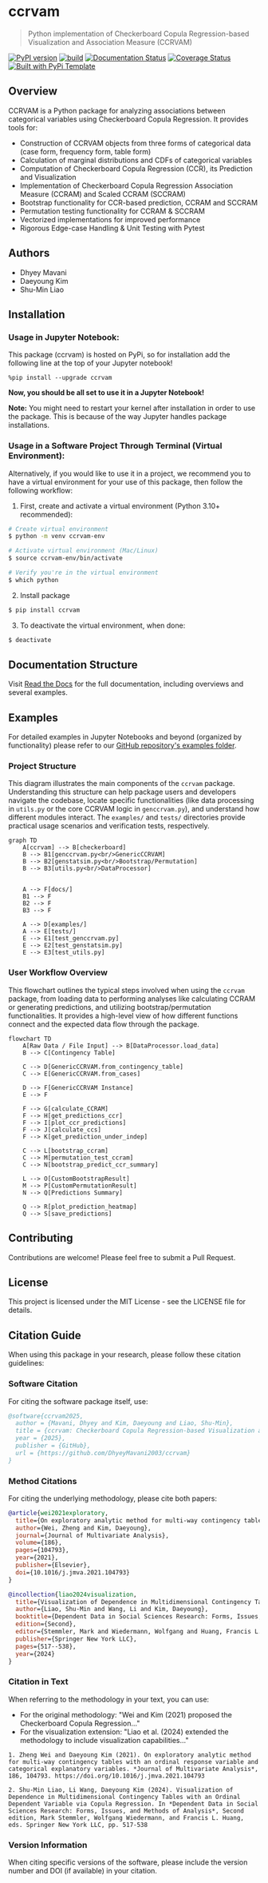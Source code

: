 # ccrvam

> Python implementation of Checkerboard Copula Regression-based Visualization and Association Measure (CCRVAM)

[![PyPI version](https://badge.fury.io/py/ccrvam.svg)](https://badge.fury.io/py/ccrvam)
[![build](https://github.com/DhyeyMavani2003/ccrvam/actions/workflows/test.yaml/badge.svg)](https://github.com/DhyeyMavani2003/ccrvam/actions/workflows/test.yaml)
[![Documentation Status](https://readthedocs.org/projects/ccrvam/badge/?version=latest)](https://ccrvam.readthedocs.io/en/latest/?badge=latest)
[![Coverage Status](https://coveralls.io/repos/github/DhyeyMavani2003/ccrvam/badge.svg?branch=main)](https://coveralls.io/github/DhyeyMavani2003/ccrvam?branch=main)
[![Built with PyPi Template](https://img.shields.io/badge/PyPi_Template-v0.7.0-blue.svg)](https://github.com/christophevg/pypi-template)

## Overview

CCRVAM is a Python package for analyzing associations between categorical variables using Checkerboard Copula Regression. It provides tools for:

- Construction of CCRVAM objects from three forms of categorical data (case form, frequency form, table form)
- Calculation of marginal distributions and CDFs of categorical variables
- Computation of Checkerboard Copula Regression (CCR), its Prediction and Visualization
- Implementation of Checkerboard Copula Regression Association Measure (CCRAM) and Scaled CCRAM (SCCRAM)
- Bootstrap functionality for CCR-based prediction, CCRAM and SCCRAM
- Permutation testing functionality for CCRAM & SCCRAM
- Vectorized implementations for improved performance
- Rigorous Edge-case Handling & Unit Testing with Pytest 

## Authors

- Dhyey Mavani
- Daeyoung Kim 
- Shu-Min Liao

## Installation

### Usage in Jupyter Notebook:
This package (ccrvam) is hosted on PyPi, so for installation add the following line at the top of your Jupyter notebook!

```python3
%pip install --upgrade ccrvam
```

**Now, you should be all set to use it in a Jupyter Notebook!**

**Note:** You might need to restart your kernel after installation in order to use the package. This is because of the way Jupyter handles package installations.

### Usage in a Software Project Through Terminal (Virtual Environment):

Alternatively, if you would like to use it in a project, we recommend you to have a virtual environment for your use of this package, then follow the following workflow:

1. First, create and activate a virtual environment (Python 3.10+ recommended):

```bash
# Create virtual environment
$ python -m venv ccrvam-env

# Activate virtual environment (Mac/Linux)
$ source ccrvam-env/bin/activate

# Verify you're in the virtual environment
$ which python
```

2. Install package

```bash
$ pip install ccrvam
```

3. To deactivate the virtual environment, when done:

```bash
$ deactivate
```

## Documentation Structure

Visit [Read the Docs](https://ccrvam.readthedocs.org) for the full documentation, including overviews and several examples.

## Examples

For detailed examples in Jupyter Notebooks and beyond (organized by functionality) please refer to our [GitHub repository's examples folder](https://github.com/DhyeyMavani2003/ccrvam/tree/master/examples).

### Project Structure

This diagram illustrates the main components of the `ccrvam` package. Understanding this structure can help package users and developers navigate the codebase, locate specific functionalities (like data processing in `utils.py` or the core CCRVAM logic in `genccrvam.py`), and understand how different modules interact. The `examples/` and `tests/` directories provide practical usage scenarios and verification tests, respectively.

```mermaid
graph TD
    A[ccrvam] --> B[checkerboard]
    B --> B1[genccrvam.py<br/>GenericCCRVAM]
    B --> B2[genstatsim.py<br/>Bootstrap/Permutation]
    B --> B3[utils.py<br/>DataProcessor]


    A --> F[docs/]
    B1 --> F
    B2 --> F
    B3 --> F

    A --> D[examples/]
    A --> E[tests/]
    E --> E1[test_genccrvam.py]
    E --> E2[test_genstatsim.py]
    E --> E3[test_utils.py]
```

### User Workflow Overview

This flowchart outlines the typical steps involved when using the `ccrvam` package, from loading data to performing analyses like calculating CCRAM or generating predictions, and utilizing bootstrap/permutation functionalities. It provides a high-level view of how different functions connect and the expected data flow through the package.

```mermaid
flowchart TD
    A[Raw Data / File Input] --> B[DataProcessor.load_data]
    B --> C[Contingency Table]

    C --> D[GenericCCRVAM.from_contingency_table]
    C --> E[GenericCCRVAM.from_cases]

    D --> F[GenericCCRVAM Instance]
    E --> F

    F --> G[calculate_CCRAM]
    F --> H[get_predictions_ccr]
    F --> I[plot_ccr_predictions]
    F --> J[calculate_ccs]
    F --> K[get_prediction_under_indep]

    C --> L[bootstrap_ccram]
    C --> M[permutation_test_ccram]
    C --> N[bootstrap_predict_ccr_summary]

    L --> O[CustomBootstrapResult]
    M --> P[CustomPermutationResult]
    N --> Q[Predictions Summary]

    Q --> R[plot_prediction_heatmap]
    Q --> S[save_predictions]
```

## Contributing

Contributions are welcome! Please feel free to submit a Pull Request.

## License

This project is licensed under the MIT License - see the LICENSE file for details.

## Citation Guide

When using this package in your research, please follow these citation guidelines:

### Software Citation
For citing the software package itself, use:

```bibtex
@software{ccrvam2025,
  author = {Mavani, Dhyey and Kim, Daeyoung and Liao, Shu-Min},
  title = {ccrvam: Checkerboard Copula Regression-based Visualization and Association Measure},
  year = {2025},
  publisher = {GitHub},
  url = {https://github.com/DhyeyMavani2003/ccrvam}
}
```

### Method Citations
For citing the underlying methodology, please cite both papers:

```bibtex
@article{wei2021exploratory,
  title={On exploratory analytic method for multi-way contingency tables with an ordinal response variable and categorical explanatory variables},
  author={Wei, Zheng and Kim, Daeyoung},
  journal={Journal of Multivariate Analysis},
  volume={186},
  pages={104793},
  year={2021},
  publisher={Elsevier},
  doi={10.1016/j.jmva.2021.104793}
}

@incollection{liao2024visualization,
  title={Visualization of Dependence in Multidimensional Contingency Tables with an Ordinal Dependent Variable via Copula Regression},
  author={Liao, Shu-Min and Wang, Li and Kim, Daeyoung},
  booktitle={Dependent Data in Social Sciences Research: Forms, Issues, and Methods of Analysis},
  edition={Second},
  editor={Stemmler, Mark and Wiedermann, Wolfgang and Huang, Francis L.},
  publisher={Springer New York LLC},
  pages={517--538},
  year={2024}
}
```

### Citation in Text
When referring to the methodology in your text, you can use:

- For the original methodology: "Wei and Kim (2021) proposed the Checkerboard Copula Regression..."
- For the visualization extension: "Liao et al. (2024) extended the methodology to include visualization capabilities..."

```text
1. Zheng Wei and Daeyoung Kim (2021). On exploratory analytic method for multi-way contingency tables with an ordinal response variable and categorical explanatory variables. *Journal of Multivariate Analysis*, 186, 104793. https://doi.org/10.1016/j.jmva.2021.104793

2. Shu-Min Liao, Li Wang, Daeyoung Kim (2024). Visualization of Dependence in Multidimensional Contingency Tables with an Ordinal Dependent Variable via Copula Regression. In *Dependent Data in Social Sciences Research: Forms, Issues, and Methods of Analysis*, Second edition, Mark Stemmler, Wolfgang Wiedermann, and Francis L. Huang, eds. Springer New York LLC, pp. 517-538
```

### Version Information
When citing specific versions of the software, please include the version number and DOI (if available) in your citation.


